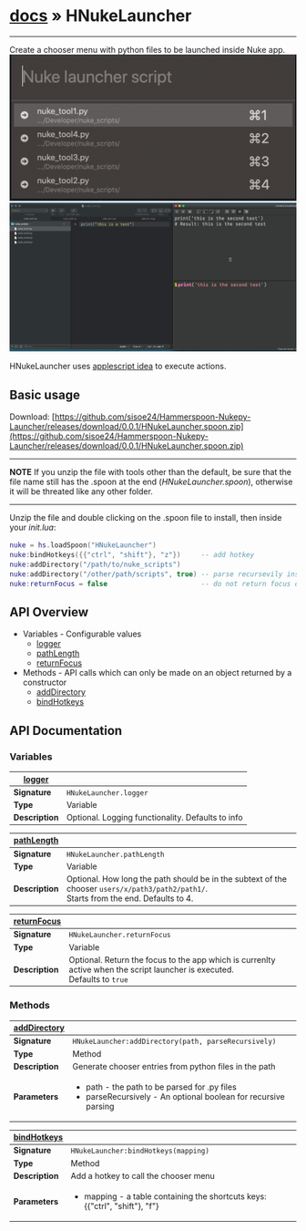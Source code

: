 # [docs](index.md) » HNukeLauncher

---

Create a chooser menu with python files to be launched inside Nuke app.
![chooser](/images/chooser.png)
![chooser2](/images/chooser3.gif)

HNukeLauncher uses [applescript idea](https://github.com/sisoe24/Nukepy-Applescript-Launcher) to execute actions.

## Basic usage

Download: [https://github.com/sisoe24/Hammerspoon-Nukepy-Launcher/releases/download/0.0.1/HNukeLauncher.spoon.zip](https://github.com/sisoe24/Hammerspoon-Nukepy-Launcher/releases/download/0.0.1/HNukeLauncher.spoon.zip)

---
**NOTE**
If you unzip the file with tools other than the default, be sure that the file name still has the .spoon at the end (_HNukeLauncher.spoon_), otherwise it will be threated like any other folder.

---

Unzip the file and double clicking on the .spoon file to install, then inside your _init.lua_:

```lua
nuke = hs.loadSpoon("HNukeLauncher")
nuke:bindHotkeys({{"ctrl", "shift"}, "z"})     -- add hotkey
nuke:addDirectory("/path/to/nuke_scripts")     
nuke:addDirectory("/other/path/scripts", true) -- parse recursevily inside path
nuke:returnFocus = false                       -- do not return focus on starting app
```

## API Overview

* Variables - Configurable values
  * [logger](#logger)
  * [pathLength](#pathLength)
  * [returnFocus](#returnFocus)
* Methods - API calls which can only be made on an object returned by a constructor
  * [addDirectory](#addDirectory)
  * [bindHotkeys](#bindHotkeys)

## API Documentation

### Variables

| [logger](#logger) |                                         |
| ----------------- | --------------------------------------- |
| **Signature**     | `HNukeLauncher.logger`                  |
| **Type**          | Variable                                |
| **Description**   | Optional. Logging functionality. Defaults to info |

| [pathLength](#pathLength) |                                                                                                             |
| ------------------------- | ----------------------------------------------------------------------------------------------------------- |
| **Signature**             | `HNukeLauncher.pathLength`                                                                                  |
| **Type**                  | Variable                                                                                                    |
| **Description**           | Optional. How long the path should be in the subtext of the chooser `users/x/path3/path2/path1/`. <br>Starts from the end. Defaults to 4. |

| [returnFocus](#returnFocus) |                                                                                             |
| --------------------------- | ------------------------------------------------------------------------------------------- |
| **Signature**               | `HNukeLauncher.returnFocus`                                                                 |
| **Type**                    | Variable                                                                                    |
| **Description**             | Optional. Return the focus to the app which is currenlty active when the script launcher is executed. <br>Defaults to `true`|

### Methods

| [addDirectory](#addDirectory) |                                                                                                                                  |
| ----------------------------- | -------------------------------------------------------------------------------------------------------------------------------- |
| **Signature**                 | `HNukeLauncher:addDirectory(path, parseRecursively)`                                                               |
| **Type**                      | Method                                                                                                                           |
| **Description**               | Generate chooser entries from python files in the path                                                                           |
| **Parameters**                | <ul><li>path - the path to be parsed for .py files</li><li>parseRecursively - An optional boolean for recursive parsing</li></ul> |

| [bindHotkeys](#bindHotkeys) |                                                                                             |
| --------------------------- | ------------------------------------------------------------------------------------------- |
| **Signature**               | `HNukeLauncher:bindHotkeys(mapping)`                                                        |
| **Type**                    | Method                                                                                      |
| **Description**             | Add a hotkey to call the chooser menu                                                       |
| **Parameters**              | <ul><li>mapping - a table containing the shortcuts keys: {{"ctrl", "shift"}, "f"}</li></ul> |
